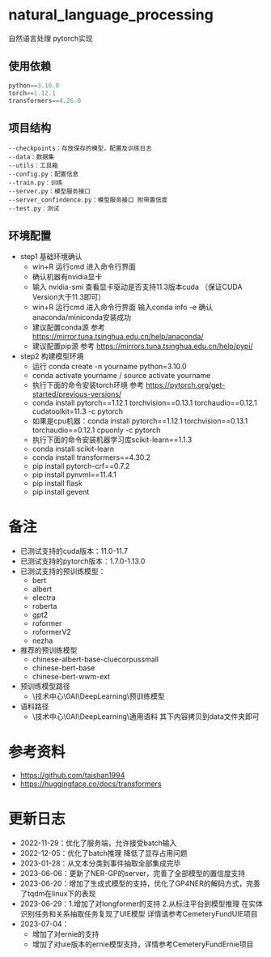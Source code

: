 # natural_language_processing
自然语言处理 pytorch实现

## 使用依赖

```python
python==3.10.0
torch==1.12.1
transformers==4.26.0
```

## 项目结构

```
--checkpoints：存放保存的模型，配置及训练日志
--data：数据集
--utils：工具箱
--config.py：配置信息
--train.py：训练
--server.py：模型服务接口
--server_confindence.py：模型服务接口 附带置信度
--test.py：测试
```

## 环境配置
- step1 基础环境确认
  - win+R 运行cmd 进入命令行界面
  - 确认机器有nvidia显卡
  - 输入 nvidia-smi 查看显卡驱动是否支持11.3版本cuda （保证CUDA Version大于11.3即可）
  - win+R 运行cmd 进入命令行界面 输入conda info -e 确认anaconda/miniconda安装成功
  - 建议配置conda源 参考 https://mirror.tuna.tsinghua.edu.cn/help/anaconda/
  - 建议配置pip源   参考 https://mirrors.tuna.tsinghua.edu.cn/help/pypi/
- step2 构建模型环境
  - 运行 conda create -n yourname python=3.10.0
  - conda activate yourname / source activate yourname
  - 执行下面的命令安装torch环境 参考 https://pytorch.org/get-started/previous-versions/
  - conda install pytorch==1.12.1 torchvision==0.13.1 torchaudio==0.12.1 cudatoolkit=11.3 -c pytorch
  - 如果是cpu机器：conda install pytorch==1.12.1 torchvision==0.13.1 torchaudio==0.12.1 cpuonly -c pytorch
  - 执行下面的命令安装机器学习库scikit-learn==1.1.3
  - conda install scikit-learn
  - conda install transformers==4.30.2
  - pip install pytorch-crf==0.7.2
  - pip install pynvml==11.4.1
  - pip install flask
  - pip install gevent
 # 备注
 - 已测试支持的cuda版本：11.0-11.7
 - 已测试支持的pytorch版本：1.7.0-1.13.0
 - 已测试支持的预训练模型：
    - bert
    - albert
    - electra
    - roberta
    - gpt2
    - roformer
    - roformerV2
    - nezha
 - 推荐的预训练模型
    - chinese-albert-base-cluecorpussmall
    - chinese-bert-base
    - chinese-bert-wwm-ext
 - 预训练模型路径
    - \技术中心\0AI\DeepLearning\预训练模型
 - 语料路径
    - \技术中心\0AI\DeepLearning\通用语料 其下内容拷贝到data文件夹即可
    
 # 参考资料
 - https://github.com/taishan1994
 - https://huggingface.co/docs/transformers

 # 更新日志
 - 2022-11-29：优化了服务端，允许接受batch输入
 - 2022-12-05：优化了batch推理 降低了显存占用问题
 - 2023-01-28：从文本分类到事件抽取全部集成完毕
 - 2023-06-06：更新了NER-GP的server，完善了全部模型的置信度支持
 - 2023-06-20：增加了生成式模型的支持，优化了GP4NER的解码方式，完善了tqdm在linux下的表现
 - 2023-06-29：1.增加了对longformer的支持 2.从标注平台到模型推理 在实体识别任务和关系抽取任务复现了UIE模型 详情请参考CemeteryFundUIE项目
 - 2023-07-04：
     - 增加了对ernie的支持
     - 增加了对uie版本的ernie模型支持，详情参考CemeteryFundErnie项目
